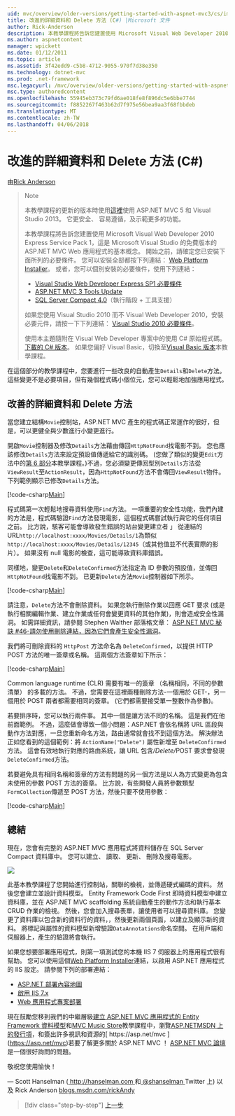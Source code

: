 ```yaml
---
uid: mvc/overview/older-versions/getting-started-with-aspnet-mvc3/cs/improving-the-details-and-delete-methods
title: 改進的詳細資料和 Delete 方法 (C#) |Microsoft 文件
author: Rick-Anderson
description: 本教學課程將告訴您建置使用 Microsoft Visual Web Developer 2010 Express Service Pack 1，也就是 ASP.NET MVC Web 應用程式的基本概念...
ms.author: aspnetcontent
manager: wpickett
ms.date: 01/12/2011
ms.topic: article
ms.assetid: 3f42edd9-c5b8-4712-9055-970f7d38e350
ms.technology: dotnet-mvc
ms.prod: .net-framework
msc.legacyurl: /mvc/overview/older-versions/getting-started-with-aspnet-mvc3/cs/improving-the-details-and-delete-methods
msc.type: authoredcontent
ms.openlocfilehash: 55945eb373c79fd6ae018fe8f896dc5e6bbe7744
ms.sourcegitcommit: f8852267f463b62d7f975e56bea9aa3f68fbbdeb
ms.translationtype: MT
ms.contentlocale: zh-TW
ms.lasthandoff: 04/06/2018
---
```

<a name="improving-the-details-and-delete-methods-c"></a>改進的詳細資料和 Delete 方法 (C#)
====================
由[Rick Anderson](https://github.com/Rick-Anderson)

> > [!NOTE]
> > 本教學課程的更新的版本時使用[這裡](../../../getting-started/introduction/getting-started.md)使用 ASP.NET MVC 5 和 Visual Studio 2013。 它更安全、 容易遵循，及示範更多的功能。
> 
> 
> 本教學課程將告訴您建置使用 Microsoft Visual Web Developer 2010 Express Service Pack 1，這是 Microsoft Visual Studio 的免費版本的 ASP.NET MVC Web 應用程式的基本概念。 開始之前，請確定您已安裝下面所列的必要條件。 您可以安裝全部都按下列連結： [Web Platform Installer](https://www.microsoft.com/web/gallery/install.aspx?appid=VWD2010SP1Pack)。 或者，您可以個別安裝的必要條件，使用下列連結：
> 
> - [Visual Studio Web Developer Express SP1 必要條件](https://www.microsoft.com/web/gallery/install.aspx?appid=VWD2010SP1Pack)
> - [ASP.NET MVC 3 Tools Update](https://www.microsoft.com/web/gallery/install.aspx?appsxml=&amp;appid=MVC3)
> - [SQL Server Compact 4.0](https://www.microsoft.com/web/gallery/install.aspx?appid=SQLCE;SQLCEVSTools_4_0)（執行階段 + 工具支援）
> 
> 如果您使用 Visual Studio 2010 而不 Visual Web Developer 2010，安裝必要元件，請按一下下列連結： [Visual Studio 2010 必要條件](https://www.microsoft.com/web/gallery/install.aspx?appsxml=&amp;appid=VS2010SP1Pack)。
> 
> 使用本主題隨附在 Visual Web Developer 專案中的使用 C# 原始程式碼。 [下載的 C# 版本](https://code.msdn.microsoft.com/Introduction-to-MVC-3-10d1b098)。 如果您偏好 Visual Basic，切換至[Visual Basic 版本](../vb/intro-to-aspnet-mvc-3.md)本教學課程。


在這個部分的教學課程中，您要進行一些改良的自動產生`Details`和`Delete`方法。 這些變更不是必要項目，但有幾個程式碼小個位元，您可以輕鬆地加強應用程式。

## <a name="improving-the-details-and-delete-methods"></a>改善的詳細資料和 Delete 方法

當您建立結構`Movie`控制站，ASP.NET MVC 產生的程式碼正常運作的很好，但是，可以更健全與少數進行小變更進行。

開啟`Movie`控制器及修改`Details`方法藉由傳回`HttpNotFound`找電影不到。 您也應該修改`Details`方法來設定預設值傳遞給它的識別碼。 (您做了類似的變更`Edit`方法中的[第 6 部分](examining-the-edit-methods-and-edit-view.md)本教學課程。)不過，您必須變更傳回型別`Details`方法從`ViewResult`至`ActionResult`，因為`HttpNotFound`方法不會傳回`ViewResult`物件。 下列範例顯示已修改`Details`方法。

[!code-csharp[Main](improving-the-details-and-delete-methods/samples/sample1.cs)]

程式碼第一次輕鬆地搜尋資料使用`Find`方法。 一項重要的安全性功能，我們內建的方法是，程式碼驗證`Find`方法發現電影，這個程式碼嘗試執行與它的任何項目之前。 比方說，駭客可能會導致發生錯誤的站台變更建立者 」 從連結的 URL`http://localhost:xxxx/Movies/Details/1`為類似`http://localhost:xxxx/Movies/Details/12345`（或其他值並不代表實際的影片）。 如果沒有 null 電影的檢查，這可能導致資料庫錯誤。

同樣地，變更`Delete`和`DeleteConfirmed`方法指定為 ID 參數的預設值，並傳回`HttpNotFound`找電影不到。 已更新`Delete`方法`Movie`控制器如下所示。

[!code-csharp[Main](improving-the-details-and-delete-methods/samples/sample2.cs)]

請注意，`Delete`方法不會刪除資料。 如果您執行刪除作業以回應 GET 要求 (或是執行相關編輯作業、建立作業或任何會變更資料的其他作業)，則會造成安全性漏洞。 如需詳細資訊，請參閱 Stephen Walther 部落格文章： [ASP.NET MVC 秘訣 #46-請勿使用刪除連結，因為它們會產生安全性漏洞](http://stephenwalther.com/blog/archive/2009/01/21/asp.net-mvc-tip-46-ndash-donrsquot-use-delete-links-because.aspx)。

我們將可刪除資料的 `HttpPost` 方法命名為 `DeleteConfirmed`，以提供 HTTP POST 方法的唯一簽章或名稱。 這兩個方法簽章如下所示：

[!code-csharp[Main](improving-the-details-and-delete-methods/samples/sample3.cs)]

Common language runtime (CLR) 需要有唯一的簽章 （名稱相同，不同的參數清單） 的多載的方法。 不過，您需要在這裡兩種刪除方法-一個用於 GET-，另一個用於 POST 兩者都需要相同的簽章。 (它們都需要接受單一整數作為參數)。

若要排序時，您可以執行兩件事。 其中一個是讓方法不同的名稱。 這是我們在他前面範例。 不過，這麼做會導致一個小問題：ASP.NET 會依名稱將 URL 區段與動作方法對應，一旦您重新命名方法，路由通常就會找不到這個方法。 解決辦法正如您看到的這個範例：將 `ActionName("Delete")` 屬性新增至 `DeleteConfirmed` 方法。 這會有效地執行對應的路由系統，讓 URL 包含<em>/Delete/</em>POST 要求會發現`DeleteConfirmed`方法。

若要避免具有相同名稱和簽章的方法有問題的另一個方法是以人為方式變更為包含未使用的參數 POST 方法的簽章。 比方說，有些開發人員將參數類型`FormCollection`傳遞至 POST 方法，然後只要不使用參數：

[!code-csharp[Main](improving-the-details-and-delete-methods/samples/sample4.cs)]

## <a name="wrapping-up"></a>總結

現在，您會有完整的 ASP.NET MVC 應用程式將資料儲存在 SQL Server Compact 資料庫中。 您可以建立、 讀取、 更新、 刪除及搜尋電影。

![](improving-the-details-and-delete-methods/_static/image1.png)

此基本教學課程了您開始進行控制站，關聯的檢視，並傳遞硬式編碼的資料。 然後您會建立並設計資料模型。 Entity Framework Code First 即時資料模型中建立資料庫，並在 ASP.NET MVC scaffolding 系統自動產生的動作方法和執行基本 CRUD 作業的檢視。 然後，您會加入搜尋表單，讓使用者可以搜尋資料庫。 您變更了資料庫以包含新的資料行的資料，，然後更新兩個頁面，以建立及顯示新的資料。 將標記與屬性的資料模型新增驗證`DataAnnotations`命名空間。 在用戶端和伺服器上，產生的驗證將會執行。

如果您想要部署應用程式，則第一項測試您的本機 IIS 7 伺服器上的應用程式很有幫助。 您可以使用這個[Web Platform Installer](https://www.microsoft.com/web/gallery/install.aspx?appsxml=&amp;appid=ASPNET;)連結，以啟用 ASP.NET 應用程式的 IIS 設定。 請參閱下列的部署連結：

- [ASP.NET 部署內容地圖](https://msdn.microsoft.com/library/dd394698.aspx)
- [啟用 IIS 7.x](https://blogs.msdn.com/b/rickandy/archive/2011/03/14/enabling-iis-7-x-on-windows-7-vista-sp1-windows-2008-windows-2008-r2.aspx)
- [Web 應用程式專案部署](https://msdn.microsoft.com/library/dd394698.aspx)

現在鼓勵您移到我們的中繼層級[建立 ASP.NET MVC 應用程式的 Entity Framework 資料模型](../../../getting-started/getting-started-with-ef-using-mvc/creating-an-entity-framework-data-model-for-an-asp-net-mvc-application.md)和[MVC Music Store](../../mvc-music-store/mvc-music-store-part-1.md)教學課程中，瀏覽[ASP.NETMSDN 上的發行項](https://msdn.microsoft.com/library/gg416514(VS.98).aspx)，和簽出許多視訊和資源的[ https://asp.net/mvc ](https://asp.net/mvc)若要了解更多關於 ASP.NET MVC ！ [ASP.NET MVC 論壇](https://forums.asp.net/1146.aspx)是一個很好詢問的問題。

敬祝您使用愉快！

— Scott Hanselman ([ http://hanselman.com ](http://hanselman.com)和[ @shanselman ](http://twitter.com/shanselman) Twitter 上) 以及 Rick Anderson [blogs.msdn.com/rickAndy](https://blogs.msdn.com/rickAndy)

> [!div class="step-by-step"]
> [上一步](adding-validation-to-the-model.md)
